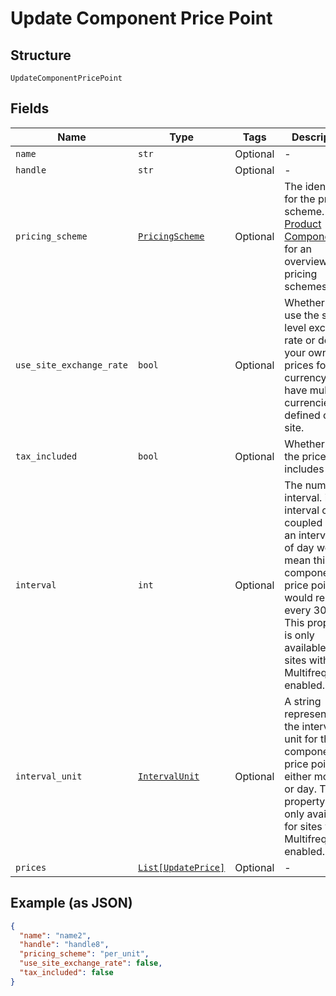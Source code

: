 
# Update Component Price Point

## Structure

`UpdateComponentPricePoint`

## Fields

| Name | Type | Tags | Description |
|  --- | --- | --- | --- |
| `name` | `str` | Optional | - |
| `handle` | `str` | Optional | - |
| `pricing_scheme` | [`PricingScheme`](../../doc/models/pricing-scheme.md) | Optional | The identifier for the pricing scheme. See [Product Components](https://help.chargify.com/products/product-components.html) for an overview of pricing schemes. |
| `use_site_exchange_rate` | `bool` | Optional | Whether to use the site level exchange rate or define your own prices for each currency if you have multiple currencies defined on the site. |
| `tax_included` | `bool` | Optional | Whether or not the price point includes tax |
| `interval` | `int` | Optional | The numerical interval. i.e. an interval of ‘30’ coupled with an interval_unit of day would mean this component price point would renew every 30 days. This property is only available for sites with Multifrequency enabled. |
| `interval_unit` | [`IntervalUnit`](../../doc/models/interval-unit.md) | Optional | A string representing the interval unit for this component price point, either month or day. This property is only available for sites with Multifrequency enabled. |
| `prices` | [`List[UpdatePrice]`](../../doc/models/update-price.md) | Optional | - |

## Example (as JSON)

```json
{
  "name": "name2",
  "handle": "handle8",
  "pricing_scheme": "per_unit",
  "use_site_exchange_rate": false,
  "tax_included": false
}
```

